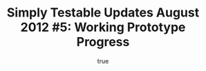 ---
layout: default
title: "Simply Testable Updates August 2012 #5: Working Prototype Progress"
author:
    name: Jon Cram
    url: https://github.com/webignition
newsletter:
    issue_number: sixth
    url: https://us5.campaign-archive2.com/?u=ac75e33d993d2b502e333ddd0&amp;id=a8469ac004
    closing_sentence: Expect the next in a week from now, September 5 2012.
    highlights:
        - internal prototype progress
        - <a href="https://blog.simplytestable.com/working-prototype-in-action/">the first prototype</a> showed a test progressing, presenting an overall progress bar and three additional bars showing the number of tests in relation to their state (queued, in progress or completed)
        - <a href="https://blog.simplytestable.com/working-prototype-in-action-002/">the second prototype</a> presented in addition the list of URLs being tested, the tests being performed against them and the state of each test
        - <a href="https://blog.simplytestable.com/working-prototype-in-action-003/">the third prototype</a> added further the dynamic presentation of error counts per test as tests completed
---